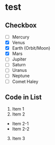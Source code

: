 test
====
## Checkbox

- [ ] Mercury
- [x] Venus
- [x] Earth (Orbit/Moon)
- [x] Mars
- [ ] Jupiter
- [ ] Saturn
- [ ] Uranus
- [ ] Neptune
- [ ] Comet Haley

## Code in List
1. Item 1
2. Item 2
  * Item 2-1
  * Item 2-2
3. Item 3
